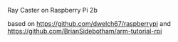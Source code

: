 Ray Caster on Raspberry Pi 2b

based on https://github.com/dwelch67/raspberrypi and https://github.com/BrianSidebotham/arm-tutorial-rpi